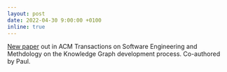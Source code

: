 ```yaml
---
layout: post
date: 2022-04-30 9:00:00 +0100
inline: true
---
```


[New paper](https://dl.acm.org/doi/10.1145/3522586) out in ACM Transactions on Software Engineering and Methdology on the Knowledge Graph development process. Co-authored by Paul. 